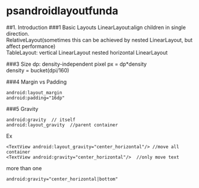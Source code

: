 # psandroidlayoutfunda
##1. Introduction
###1 Basic Layouts
LinearLayout:align children in single direction.  
RelativeLayout(sometimes this can be achieved by nested LinearLayout, but affect performance)  
TableLayout: vertical LinearLayout nested horizontal LinearLayout

###3 Size
dp: density-independent pixel
px = dp*density  
density = bucket(dpi/160)


###4 Margin vs Padding
```
android:layout_margin
android:padding="16dp"
```

###5 Gravity
```
android:gravity  // itself
android:layout_gravity  //parent container
```
Ex
```
<TextView android:layout_gravity="center_horizontal"/> //move all container
<TextView android:gravity="center_horizontal"/>  //only move text
```

more than one
```
android:gravity="center_horizontal|bottom"
```
